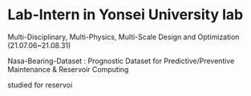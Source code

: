 # Lab-Intern in Yonsei University lab

Multi-Disciplinary, Multi-Physics, Multi-Scale Design and Optimization
(21.07.06~21.08.31)

Nasa-Bearing-Dataset : Prognostic Dataset for Predictive/Preventive Maintenance  & Reservoir Computing

studied for reservoi

